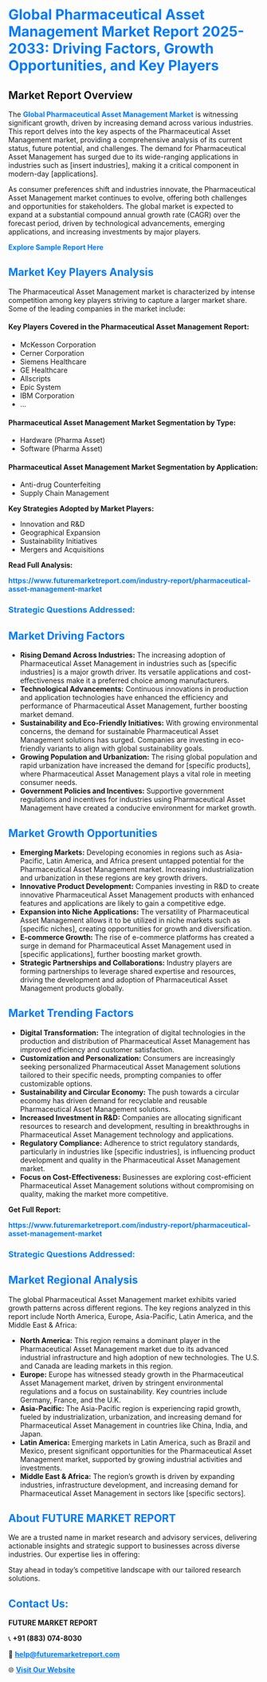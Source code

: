 <h1 style="color: #007BFF;">Global Pharmaceutical Asset Management Market Report 2025-2033: Driving Factors, Growth Opportunities, and Key Players</h1>

<section id="overview">
<h2>Market Report Overview</h2>
<p>The <a href="https://www.futuremarketreport.com/industry-report/pharmaceutical-asset-management-market" style="color: #007BFF; text-decoration: none;"><strong>Global Pharmaceutical Asset Management Market</strong></a> is witnessing significant growth, driven by increasing demand across various industries. This report delves into the key aspects of the Pharmaceutical Asset Management market, providing a comprehensive analysis of its current status, future potential, and challenges. The demand for Pharmaceutical Asset Management has surged due to its wide-ranging applications in industries such as [insert industries], making it a critical component in modern-day [applications].</p>
<p>As consumer preferences shift and industries innovate, the Pharmaceutical Asset Management market continues to evolve, offering both challenges and opportunities for stakeholders. The global market is expected to expand at a substantial compound annual growth rate (CAGR) over the forecast period, driven by technological advancements, emerging applications, and increasing investments by major players.</p>
</section>

<section id="overview">
<p><a href="https://www.futuremarketreport.com/request-sample/reportId=99555" style="color: #007BFF; text-decoration: none;"><strong>Explore Sample Report Here</strong></a></p>
</section>

<section id="key-players">
<h2 style="color: #007BFF;">Market Key Players Analysis</h2>
<p>The Pharmaceutical Asset Management market is characterized by intense competition among key players striving to capture a larger market share. Some of the leading companies in the market include:</p>
<h4>Key Players Covered in the Pharmaceutical Asset Management Report:</h4>
<ul><li>McKesson Corporation</li><li>Cerner Corporation</li><li>Siemens Healthcare</li><li>GE Healthcare</li><li>Allscripts</li><li>Epic System</li><li>IBM Corporation</li><li>...</li></ul>
<h4>Pharmaceutical Asset Management Market Segmentation by Type:</h4>
<ul><li>Hardware (Pharma Asset)</li><li>Software (Pharma Asset)</li></ul>

<h4>Pharmaceutical Asset Management Market Segmentation by Application:</h4>
<ul><li>Anti-drug Counterfeiting</li><li>Supply Chain Management</li></ul>
<p><strong>Key Strategies Adopted by Market Players:</strong></p>
<ul>
<li>Innovation and R&D</li>
<li>Geographical Expansion</li>
<li>Sustainability Initiatives</li>
<li>Mergers and Acquisitions</li>
</ul>
</section>

<section>
<p><strong>Read Full Analysis: </strong></p><a href="https://www.futuremarketreport.com/industry-report/pharmaceutical-asset-management-market" style="color: #007BFF; text-decoration: none;"><strong>https://www.futuremarketreport.com/industry-report/pharmaceutical-asset-management-market</strong></a>
<h3 style="color: #007BFF;">Strategic Questions Addressed:</h3>
</section>

<section id="driving-factors">
<h2 style="color: #007BFF;">Market Driving Factors</h2>
<ul>
<li><strong>Rising Demand Across Industries:</strong> The increasing adoption of Pharmaceutical Asset Management in industries such as [specific industries] is a major growth driver. Its versatile applications and cost-effectiveness make it a preferred choice among manufacturers.</li>
<li><strong>Technological Advancements:</strong> Continuous innovations in production and application technologies have enhanced the efficiency and performance of Pharmaceutical Asset Management, further boosting market demand.</li>
<li><strong>Sustainability and Eco-Friendly Initiatives:</strong> With growing environmental concerns, the demand for sustainable Pharmaceutical Asset Management solutions has surged. Companies are investing in eco-friendly variants to align with global sustainability goals.</li>
<li><strong>Growing Population and Urbanization:</strong> The rising global population and rapid urbanization have increased the demand for [specific products], where Pharmaceutical Asset Management plays a vital role in meeting consumer needs.</li>
<li><strong>Government Policies and Incentives:</strong> Supportive government regulations and incentives for industries using Pharmaceutical Asset Management have created a conducive environment for market growth.</li>
</ul>
</section>

<section id="growth-opportunities">
<h2 style="color: #007BFF;">Market Growth Opportunities</h2>
<ul>
<li><strong>Emerging Markets:</strong> Developing economies in regions such as Asia-Pacific, Latin America, and Africa present untapped potential for the Pharmaceutical Asset Management market. Increasing industrialization and urbanization in these regions are key growth drivers.</li>
<li><strong>Innovative Product Development:</strong> Companies investing in R&D to create innovative Pharmaceutical Asset Management products with enhanced features and applications are likely to gain a competitive edge.</li>
<li><strong>Expansion into Niche Applications:</strong> The versatility of Pharmaceutical Asset Management allows it to be utilized in niche markets such as [specific niches], creating opportunities for growth and diversification.</li>
<li><strong>E-commerce Growth:</strong> The rise of e-commerce platforms has created a surge in demand for Pharmaceutical Asset Management used in [specific applications], further boosting market growth.</li>
<li><strong>Strategic Partnerships and Collaborations:</strong> Industry players are forming partnerships to leverage shared expertise and resources, driving the development and adoption of Pharmaceutical Asset Management products globally.</li>
</ul>
</section>

<section id="trending-factors">
<h2 style="color: #007BFF;">Market Trending Factors</h2>
<ul>
<li><strong>Digital Transformation:</strong> The integration of digital technologies in the production and distribution of Pharmaceutical Asset Management has improved efficiency and customer satisfaction.</li>
<li><strong>Customization and Personalization:</strong> Consumers are increasingly seeking personalized Pharmaceutical Asset Management solutions tailored to their specific needs, prompting companies to offer customizable options.</li>
<li><strong>Sustainability and Circular Economy:</strong> The push towards a circular economy has driven demand for recyclable and reusable Pharmaceutical Asset Management solutions.</li>
<li><strong>Increased Investment in R&D:</strong> Companies are allocating significant resources to research and development, resulting in breakthroughs in Pharmaceutical Asset Management technology and applications.</li>
<li><strong>Regulatory Compliance:</strong> Adherence to strict regulatory standards, particularly in industries like [specific industries], is influencing product development and quality in the Pharmaceutical Asset Management market.</li>
<li><strong>Focus on Cost-Effectiveness:</strong> Businesses are exploring cost-efficient Pharmaceutical Asset Management solutions without compromising on quality, making the market more competitive.</li>
</ul>
</section>

<section>
<p><strong>Get Full Report: </strong></p><a href="https://www.futuremarketreport.com/industry-report/pharmaceutical-asset-management-market" style="color: #007BFF; text-decoration: none;"><strong>https://www.futuremarketreport.com/industry-report/pharmaceutical-asset-management-market</strong></a>
<h3 style="color: #007BFF;">Strategic Questions Addressed:</h3>
</section>


<section id="regional-analysis">
<h2 style="color: #007BFF;">Market Regional Analysis</h2>
<p>The global Pharmaceutical Asset Management market exhibits varied growth patterns across different regions. The key regions analyzed in this report include North America, Europe, Asia-Pacific, Latin America, and the Middle East & Africa:</p>
<ul>
<li><strong>North America:</strong> This region remains a dominant player in the Pharmaceutical Asset Management market due to its advanced industrial infrastructure and high adoption of new technologies. The U.S. and Canada are leading markets in this region.</li>
<li><strong>Europe:</strong> Europe has witnessed steady growth in the Pharmaceutical Asset Management market, driven by stringent environmental regulations and a focus on sustainability. Key countries include Germany, France, and the U.K.</li>
<li><strong>Asia-Pacific:</strong> The Asia-Pacific region is experiencing rapid growth, fueled by industrialization, urbanization, and increasing demand for Pharmaceutical Asset Management in countries like China, India, and Japan.</li>
<li><strong>Latin America:</strong> Emerging markets in Latin America, such as Brazil and Mexico, present significant opportunities for the Pharmaceutical Asset Management market, supported by growing industrial activities and investments.</li>
<li><strong>Middle East & Africa:</strong> The region’s growth is driven by expanding industries, infrastructure development, and increasing demand for Pharmaceutical Asset Management in sectors like [specific sectors].</li>
</ul>
</section>

<footer>
<h2 style="color: #007BFF;">About FUTURE MARKET REPORT</h2>
<p>We are a trusted name in market research and advisory services, delivering actionable insights and strategic support to businesses across diverse industries. Our expertise lies in offering:</p>

<p>Stay ahead in today’s competitive landscape with our tailored research solutions.</p>

<h2 style="color: #007BFF;">Contact Us:</h2>
<p><strong>FUTURE MARKET REPORT</strong></p>
<p>📞 <strong>+91 (883) 074-8030</strong></p>
<p>📧 <strong><a href="mailto:help@futuremarketreport.com" style="color: #007BFF;">help@futuremarketreport.com</a></strong></p>
<p>🌐 <strong><a href="https://www.futuremarketreport.com/" style="color: #007BFF;">Visit Our Website</a></strong></p>
</footer>
